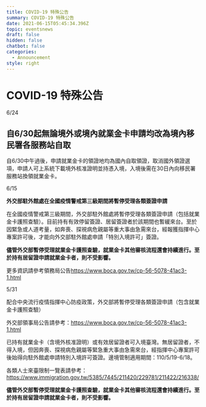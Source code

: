 ```yaml
---
title: COVID-19 特殊公告
summary: COVID-19 特殊公告
date: 2021-06-15T05:45:34.396Z
topic: eventsnews
draft: false
hidden: false
chatbot: false
categories:
  - Announcement
style: right
---
```

# COVID-19 特殊公告

6/24

## 自6/30起無論境外或境內就業金卡申請均改為境內移民署各服務站自取

自6/30中午過後，申請就業金卡的領證地均為國內自取領證，取消國外領證選項，申請人可上系統下載境外核准證明並持憑入境，入境後需在30日內向移民署服務站換領就業金卡。

6/15

**外交部駐外館處在全國疫情警戒第三級期間將暫停受理各類簽證申請**

在全國疫情警戒第三級期間，外交部駐外館處將暫停受理各類簽證申請（包括就業金卡護照查驗）。目前持有有效停留簽證、居留簽證者於該期間也暫緩來台。至於因緊急或人道考量，如奔喪、探視病危親屬等重大事由急需來台，經報獲指揮中心專案許可後，才能向外交部駐外館處申請「特別入境許可」簽證。

**儘管外交部暫停受理就業金卡護照查驗，就業金卡其他審核流程還會持續進行。至於持有居留證申請就業金卡者，則不受影響。**

更多資訊請參考領務局公告<https://www.boca.gov.tw/cp-56-5078-41ac3-1.html>

5/31

配合中央流行疫情指揮中心防疫政策，外交部將暫停受理各類簽證申請（包含就業金卡護照查驗）

外交部領事局公告請參考：<https://www.boca.gov.tw/cp-56-5078-41ac3-1.html>

已持有就業金卡（含境外核准證明）或有效居留證者可入境臺灣。無居留證者，不得入境，但因奔喪、探視病危親屬等緊急重大事由急需來台，經指揮中心專案許可後始得向駐外館處申請特別入境許可簽證。邊境管制適用期間：110/5/19-6/18。

各類人士來臺限制一覽表請參考：<https://www.immigration.gov.tw/5385/7445/211420/229781/211422/216338/>

**儘管外交部暫停受理就業金卡護照查驗，就業金卡其他審核流程還會持續進行。至於持有居留證申請就業金卡者，則不受影響。**